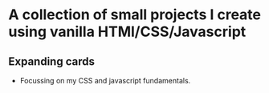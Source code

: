# A collection of small projects I create using vanilla HTMl/CSS/Javascript

## Expanding cards
- Focussing on my CSS and javascript fundamentals.
